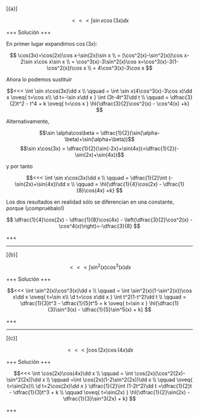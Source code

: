 [{a}]

$$<<< \int \sin x\cos(3x)\dd x$$

+++
Solución
+++

En primer lugar expandimos $\cos(3x)$:

$$
\cos(3x)=\cos(2x)\cos x-\sin(2x)\sin x \\
= (\cos^2(x)-\sin^2(x))\cos x-2\sin x\cos x\sin x \\
= \cos^3(x)-3\sin^2(x)\cos x=\cos^3(x)-3(1-\cos^2(x))\cos x \\
= 4\cos^3(x)-3\cos x
$$

Ahora lo podemos sustituir

$$<<< 
\int \sin x\cos(3x)\dd x
\\ \qquad
= \int \sin x(4\cos^3(x)-3\cos x)\dd x
\oveq{ t=\cos x\\ \d t=-\sin x\dd x }
\int (3t-4t^3)\dd t
\\ \qquad
= \dfrac{3}{2}t^2 - t^4 + k
\oveq{ t=\cos x }
\hl{\dfrac{3}{2}\cos^2(x) - \cos^4(x) +k}
$$

Alternativamente,

$$\sin \alpha\cos\beta = \dfrac{1}{2}(\sin(\alpha-\beta)+\sin(\alpha+\beta))$$
$$\sin x\cos(3x) = \dfrac{1}{2}(\sin(-2x)+\sin(4x))=\dfrac{1}{2}(-\sin(2x)+\sin(4x))$$

y por tanto

$$<<< 
\int \sin x\cos(3x)\dd x
\\ \qquad
= \dfrac{1}{2}\int (-\sin(2x)+\sin(4x))\dd x
\\ \qquad
= \hl{\dfrac{1}{4}\cos(2x) - \dfrac{1}{8}\cos(4x) +k}
$$

Los dos resultados en realidad sólo se diferencian en una constante, porque (¡compruébalo!)

$$
\dfrac{1}{4}\cos(2x) - \dfrac{1}{8}\cos(4x) - \left(\dfrac{3}{2}\cos^2(x) - \cos^4(x)\right)=-\dfrac{3}{8}
$$

+++

---
[{b}]

$$<<< \int \sin^2(x)\cos^3(x)\dd x$$

+++
Solución
+++

$$<<< 
\int \sin^2(x)\cos^3(x)\dd x
\\ \qquad
= \int \sin^2(x)(1-\sin^2(x))\cos x\dd x
\oveq{ t=\sin x\\ \d t=\cos x\dd x }
\int t^2(1-t^2)\dd t
\\ \qquad
= \dfrac{1}{3}t^3 - \dfrac{1}{5}t^5 + k
\oveq{ t=\sin x }
\hl{\dfrac{1}{3}\sin^3(x) - \dfrac{1}{5}\sin^5(x) + k}
$$

+++

---
[{c}]

$$<<< \int \cos(2x)\cos(4x)\dd x$$

+++
Solución
+++

$$<<< 
\int \cos(2x)\cos(4x)\dd x
\\ \qquad
= \int \cos(2x)(\cos^2(2x)-\sin^2(2x))\dd x
\\ \qquad
=\int \cos(2x)(1-2\sin^2(2x))\dd x
\\ \qquad
\oveq{ t=\sin(2x)\\ \d t=2\cos(2x)\dd x }
\dfrac{1}{2}\int (1-2t^2)\dd t
=\dfrac{1}{2}t - \dfrac{1}{3}t^3 + k
\\ \qquad
\oveq{ t=\sin(2x) }
\hl{\dfrac{1}{2}\sin(2x) - \dfrac{1}{3}\sin^3(2x) + k}
$$

+++